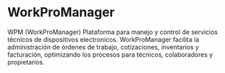 # WorkProManager
WPM (WorkProManager) Plataforma para manejo y control de servicios técnicos de dispositivos electronicos.
WorkProManager facilita la administración de órdenes de trabajo, cotizaciones, inventarios y facturación, optimizando los procesos para técnicos, colaboradores y propietarios.


